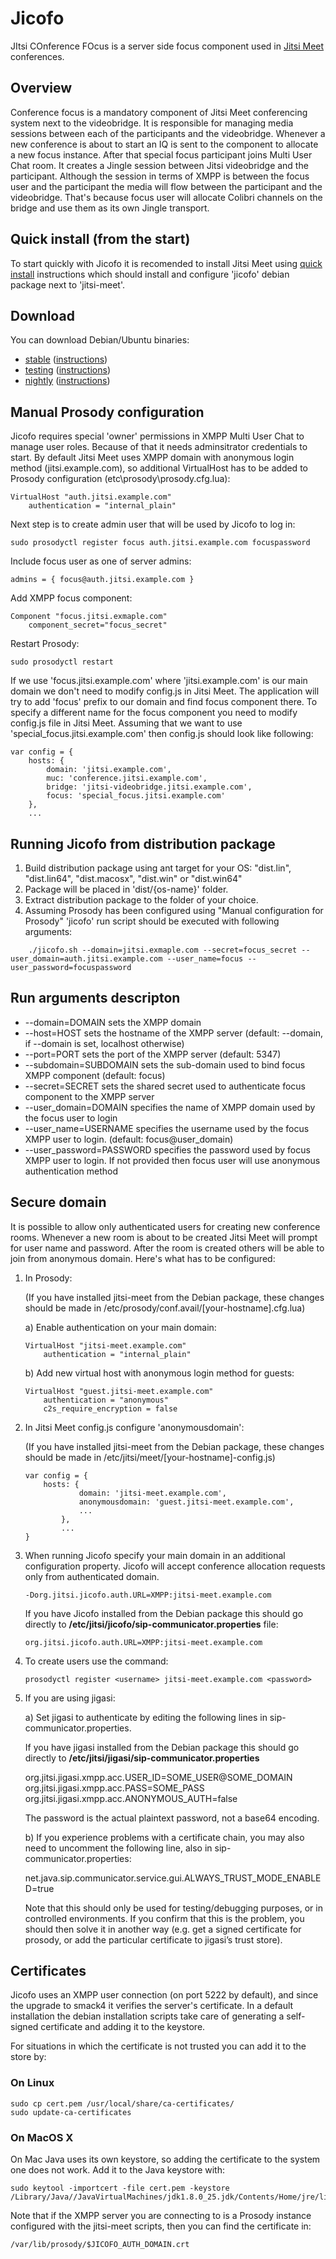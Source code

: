 # Jicofo

JItsi COnference FOcus is a server side focus component used in [Jitsi Meet]
conferences.

[Jitsi Meet]: https://github.com/jitsi/jitsi-meet

## Overview

Conference focus is a mandatory component of Jitsi Meet conferencing system next to the videobridge. It is responsible for managing media sessions between each of the participants and the videobridge. Whenever a new conference is about to start an IQ is sent to the component to allocate a new focus instance. After that special focus participant joins Multi User Chat room. It creates a Jingle session between Jitsi videobridge and the participant. Although the session in terms of XMPP is between the focus user and the participant the media will flow between the participant and the videobridge. That's because focus user will allocate Colibri channels on the bridge and use them as its own Jingle transport.

## Quick install (from the start)

To start quickly with Jicofo it is recomended to install Jitsi Meet using [quick install] instructions which should install and configure 'jicofo' debian package next to 'jitsi-meet'.

[quick install]: https://github.com/jitsi/jitsi-meet/blob/master/doc/quick-install.md

## Download

You can download Debian/Ubuntu binaries:
* [stable](https://download.jitsi.org/stable/) ([instructions](https://jitsi.org/downloads/ubuntu-debian-installations-instructions/))
* [testing](https://download.jitsi.org/testing/) ([instructions](https://jitsi.org/downloads/ubuntu-debian-installations-instructions-for-testing/))
* [nightly](https://download.jitsi.org/unstable/) ([instructions](https://jitsi.org/downloads/ubuntu-debian-installations-instructions-nightly/))

## Manual Prosody configuration

Jicofo requires special 'owner' permissions in XMPP Multi User Chat to manage user roles. Because of that it needs adminsitrator credentials to start. By default Jitsi Meet uses XMPP domain with anonymous login method (jitsi.example.com), so additional VirtualHost has to be added to Prosody configuration (etc\prosody\prosody.cfg.lua):
```
VirtualHost "auth.jitsi.example.com"
    authentication = "internal_plain"
```
Next step is to create admin user that will be used by Jicofo to log in:
```
sudo prosodyctl register focus auth.jitsi.example.com focuspassword
```
Include focus user as one of server admins:
```
admins = { focus@auth.jitsi.example.com }
```
Add XMPP focus component:
```
Component "focus.jitsi.exmaple.com"
    component_secret="focus_secret"
```
Restart Prosody:
```
sudo prosodyctl restart
```
If we use 'focus.jitsi.example.com' where 'jitsi.example.com' is our main domain we don't need to modify config.js in Jitsi Meet. The application will try to add 'focus' prefix to our domain and find focus component there. To specify a different name for the focus component you need to modify config.js file in Jitsi Meet. Assuming that we want to use 'special_focus.jitsi.example.com' then config.js should look like following:
```
var config = {
    hosts: {
        domain: 'jitsi.example.com',
        muc: 'conference.jitsi.example.com',
        bridge: 'jitsi-videobridge.jitsi.example.com',
        focus: 'special_focus.jitsi.example.com'
    },
    ...
```

## Running Jicofo from distribution package

1. Build distribution package using ant target for your OS: "dist.lin", "dist.lin64", "dist.macosx", "dist.win" or "dist.win64"
2. Package will be placed in 'dist/{os-name}' folder.
3. Extract distribution package to the folder of your choice.
4. Assuming Prosody has been configured using "Manual configuration for Prosody" 'jicofo' run script should be executed with following arguments:
```
    ./jicofo.sh --domain=jitsi.exmaple.com --secret=focus_secret --user_domain=auth.jitsi.example.com --user_name=focus --user_password=focuspassword
```

## Run arguments descripton
- --domain=DOMAIN sets the XMPP domain
- --host=HOST sets the hostname of the XMPP server (default: --domain, if --domain is set, localhost otherwise)
- --port=PORT sets the port of the XMPP server (default: 5347)
- --subdomain=SUBDOMAIN sets the sub-domain used to bind focus XMPP component (default: focus)
- --secret=SECRET sets the shared secret used to authenticate focus component to the XMPP server
- --user_domain=DOMAIN specifies the name of XMPP domain used by the focus user to login
- --user_name=USERNAME specifies the username used by the focus XMPP user to login. (default: focus@user_domain)
- --user_password=PASSWORD specifies the password used by focus XMPP user to login. If not provided then focus user will use anonymous authentication method

## Secure domain

It is possible to allow only authenticated users for creating new conference
rooms. Whenever a new room is about to be created Jitsi Meet will prompt for
user name and password. After the room is created others will be able to join
from anonymous domain. Here's what has to be configured:

1.  In Prosody:

    (If you have installed jitsi-meet from the Debian package, these changes should be made in /etc/prosody/conf.avail/[your-hostname].cfg.lua)

    a) Enable authentication on your main domain:<br/>
    ```
    VirtualHost "jitsi-meet.example.com"
        authentication = "internal_plain"
    ```
    b) Add new virtual host with anonymous login method for guests:<br/>
    ```
    VirtualHost "guest.jitsi-meet.example.com"
        authentication = "anonymous"
        c2s_require_encryption = false
    ```
2.  In Jitsi Meet config.js configure 'anonymousdomain':<br/>

    (If you have installed jitsi-meet from the Debian package, these changes should be made in /etc/jitsi/meet/[your-hostname]-config.js)

    ```
    var config = {
        hosts: {
                domain: 'jitsi-meet.example.com',
                anonymousdomain: 'guest.jitsi-meet.example.com',
                ...
            },
            ...
    }
    ```
3.  When running Jicofo specify your main domain in an additional configuration
property. Jicofo will accept conference allocation requests only from
authenticated domain.
    ```
    -Dorg.jitsi.jicofo.auth.URL=XMPP:jitsi-meet.example.com
    ```

    If you have Jicofo installed from the Debian package this should go directly to
    **/etc/jitsi/jicofo/sip-communicator.properties** file:
    ```
    org.jitsi.jicofo.auth.URL=XMPP:jitsi-meet.example.com
    ```

4.  To create users use the command:
    ```
    prosodyctl register <username> jitsi-meet.example.com <password>
    ```

5.  If you are using jigasi:

    a) Set jigasi to authenticate by editing the following lines in sip-communicator.properties.
    
    If you have jigasi installed from the Debian package this should go directly to
    **/etc/jitsi/jigasi/sip-communicator.properties**
    
    org.jitsi.jigasi.xmpp.acc.USER_ID=SOME_USER@SOME_DOMAIN
    org.jitsi.jigasi.xmpp.acc.PASS=SOME_PASS
    org.jitsi.jigasi.xmpp.acc.ANONYMOUS_AUTH=false
    
    The password is the actual plaintext password, not a base64 encoding.
    
    b) If you experience problems with a certificate chain, you may also need to uncomment the following line, also in sip-communicator.properties:
    
    net.java.sip.communicator.service.gui.ALWAYS_TRUST_MODE_ENABLED=true
    
    Note that this should only be used for testing/debugging purposes, or in controlled environments. If you confirm that this is the problem, you should then solve it in another way (e.g. get a signed certificate for prosody, or add the particular certificate to jigasi’s trust store).


## Certificates
Jicofo uses an XMPP user connection (on port 5222 by default), and since the
upgrade to smack4 it verifies the server's certificate. In a default
installation the debian installation scripts take care of generating a
self-signed certificate and adding it to the keystore.

For situations in which the certificate is not trusted you can add it to the
store by:

### On Linux
```
sudo cp cert.pem /usr/local/share/ca-certificates/ 
sudo update-ca-certificates
```

### On MacOS X
On Mac Java uses its own keystore, so adding the certificate to the system one
does not work. Add it to the Java keystore with:
```
sudo keytool -importcert -file cert.pem -keystore /Library/Java//JavaVirtualMachines/jdk1.8.0_25.jdk/Contents/Home/jre/lib/security/cacerts
```

Note that if the XMPP server you are connecting to is a Prosody instance
configured with the jitsi-meet scripts, then you can find the certificate in:
```
/var/lib/prosody/$JICOFO_AUTH_DOMAIN.crt 
```

